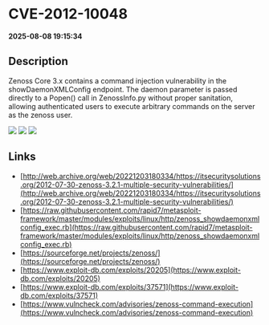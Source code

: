 # CVE-2012-10048

**2025-08-08 19:15:34**

## Description
Zenoss Core 3.x contains a command injection vulnerability in the showDaemonXMLConfig endpoint. The daemon parameter is passed directly to a Popen() call in ZenossInfo.py without proper sanitation, allowing authenticated users to execute arbitrary commands on the server as the zenoss user.

![](https://img.shields.io/static/v1?label=Score&message=8.7&color=red)
![](https://img.shields.io/static/v1?label=Severity&message=HIGH&color=red)
![](https://img.shields.io/static/v1?label=CWE&message=Traversal&color=green)

## Links
- [http://web.archive.org/web/20221203180334/https://itsecuritysolutions.org/2012-07-30-zenoss-3.2.1-multiple-security-vulnerabilities/](http://web.archive.org/web/20221203180334/https://itsecuritysolutions.org/2012-07-30-zenoss-3.2.1-multiple-security-vulnerabilities/)
- [https://raw.githubusercontent.com/rapid7/metasploit-framework/master/modules/exploits/linux/http/zenoss_showdaemonxmlconfig_exec.rb](https://raw.githubusercontent.com/rapid7/metasploit-framework/master/modules/exploits/linux/http/zenoss_showdaemonxmlconfig_exec.rb)
- [https://sourceforge.net/projects/zenoss/](https://sourceforge.net/projects/zenoss/)
- [https://www.exploit-db.com/exploits/20205](https://www.exploit-db.com/exploits/20205)
- [https://www.exploit-db.com/exploits/37571](https://www.exploit-db.com/exploits/37571)
- [https://www.vulncheck.com/advisories/zenoss-command-execution](https://www.vulncheck.com/advisories/zenoss-command-execution)
